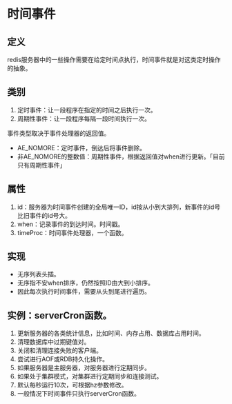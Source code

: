 # 时间事件

## 定义
redis服务器中的一些操作需要在给定时间点执行，时间事件就是对这类定时操作的抽象。

## 类别
1. 定时事件：让一段程序在指定的时间之后执行一次。
2. 周期性事件：让一段程序每隔一段时间执行一次。

事件类型取决于事件处理器的返回值。
- AE_NOMORE：定时事件，倒达后将事件删除。
- 非AE_NOMORE的整数值：周期性事件，根据返回值对when进行更新。「目前只有周期性事件」

## 属性
1. id：服务器为时间事件创建的全局唯一ID，id按从小到大排列，新事件的id号比旧事件的id号大。
2. when：记录事件的到达时间。时间戳。
3. timeProc：时间事件处理器，一个函数。

## 实现
- 无序列表头插。
- 无序指不安when排序，仍然按照ID由大到小排序。
- 因此每次执行时间事件，需要从头到尾进行遍历。

## 实例：serverCron函数。
1. 更新服务器的各类统计信息，比如时间、内存占用、数据库占用时间。
2. 清理数据库中过期键值对。
3. 关闭和清理连接失败的客户端。
4. 尝试进行AOF或RDB持久化操作。
5. 如果服务器是主服务器，对服务器进行定期同步。
6. 如果处于集群模式，对集群进行定期同步和连接测试。
7. 默认每秒运行10次，可根据hz参数修改。
8. 一般情况下时间事件只执行serverCron函数。


